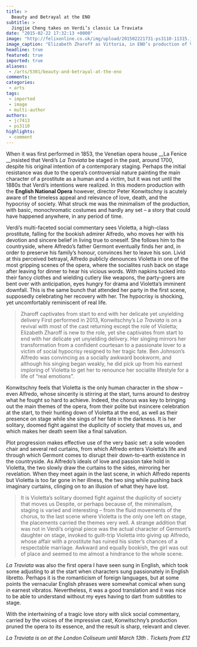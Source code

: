 ```yaml
---
title: >
  Beauty and Betrayal at the ENO
subtitle: >
  Jingjie Cheng takes on Verdi’s classic La Traviata
date: "2015-02-22 17:32:13 +0000"
image: "http://felixonline.co.uk/img/upload/201502221731-ps3110-11315.jpeg"
image_caption: "Elizabeth Zharoff as Vittoria, in ENO’s production of Verdi’s La Traviata "
headline: true
featured: true
imported: true
aliases:
 - /arts/5301/beauty-and-betrayal-at-the-eno
comments:
categories:
 - arts
tags:
 - imported
 - image
 - multi-author
authors:
 - jc7413
 - ps3110
highlights:
 - comment
---
```


When it was first performed in 1853, the Venetian opera house __La Fenice __insisted that Verdi’s _La Traviata_ be staged in the past, around 1700, despite his original intention of a contemporary staging. Perhaps the initial resistance was due to the opera’s controversial nature painting the main character of a prostitute as a human and a victim, but it was not until the 1880s that Verdi’s intentions were realized. In this modern production with the __English National Opera__ however, director Peter Konwitschny is acutely aware of the timeless appeal and relevance of love, death, and the hypocrisy of society. What struck me was the minimalism of the production, with basic, monochromatic costumes and hardly any set – a story that could have happened anywhere, in any period of time.

Verdi’s multi-faceted social commentary sees Violetta, a high-class prostitute, falling for the bookish admirer Alfredo, who moves her with his devotion and sincere belief in living true to oneself. She follows him to the countryside, where Alfredo’s father Germont eventually finds her and, in order to preserve his family’s honour, convinces her to leave his son. Livid at this perceived betrayal, Alfredo publicly denounces Violetta in one of the most gripping scenes of the opera, where the socialites rush back on stage after leaving for dinner to hear his vicious words. With napkins tucked into their fancy clothes and wielding cutlery like weapons, the party-goers are bent over with anticipation, eyes hungry for drama and Violetta’s imminent downfall. This is the same bunch that attended her party in the first scene, supposedly celebrating her recovery with her. The hypocrisy is shocking, yet uncomfortably reminiscent of real life.
> Zharoff captivates from start to end with her delicate yet unyielding delivery
First performed in 2013, Konwitschny’s _La Traviata_ is on a revival with most of the cast returning except the role of Violetta; Elizabeth Zharoff is new to the role, yet she captivates from start to end with her delicate yet unyielding delivery. Her singing mirrors her transformation from a confident courtesan to a passionate lover to a victim of social hypocrisy resigned to her tragic fate. Ben Johnson’s Alfredo was convincing as a socially awkward bookworm, and although his singing began weakly, he did pick up from his earnest imploring of Violetta to get her to renounce her socialite lifestyle for a life of “real emotions”.

Konwitschny feels that Violetta is the only human character in the show – even Alfredo, whose sincerity is stirring at the start, turns around to destroy what he fought so hard to achieve. Indeed, the chorus was key to bringing out the main themes of the opera, from their polite but insincere celebration at the start, to their hunting down of Violetta at the end, as well as their presence on stage while she sings of her fate in the darkness. It is her solitary, doomed fight against the duplicity of society that moves us, and which makes her death seem like a final salvation.

Plot progression makes effective use of the very basic set: a sole wooden chair and several red curtains, from which Alfredo enters Violetta’s life and through which Germont comes to disrupt their down-to-earth existence in the countryside. As Alfredo’s ideals of love and passion take hold in Violetta, the two slowly draw the curtains to the sides, mirroring her revelation. When they meet again in the last scene, in which Alfredo repents but Violetta is too far gone in her illness, the two sing while pushing back imaginary curtains, clinging on to an illusion of what they have lost.
> It is Violetta’s solitary doomed fight against the duplicity of society that moves us
Despite, or perhaps because of, the minimalism, staging is varied and interesting – from the fluid movements of the chorus, to the last scene where Violetta is the only one left on stage, the placements carried the themes very well. A strange addition that was not in Verdi’s original piece was the actual character of Germont’s daughter on stage, invoked to guilt-trip Violetta into giving up Alfredo, whose affair with a prostitute has ruined his sister’s chances of a respectable marriage. Awkward and equally bookish, the girl was out of place and seemed to me almost a hindrance to the whole scene.

_La Traviata_ was also the first opera I have seen sung in English, which took some adjusting to at the start when characters sung passionately in English libretto. Perhaps it is the romanticism of foreign languages, but at some points the vernacular English phrases were somewhat comical when sung in earnest vibratos. Nevertheless, it was a good translation and it was nice to be able to understand without my eyes having to dart from subtitles to stage.

With the intertwining of a tragic love story with slick social commentary, carried by the voices of the impressive cast, Konwitschny’s production pruned the opera to its essence, and the result is sharp, relevant and clever.

_La Traviata is on at the London Coliseum until March 13th . Tickets from £12_
